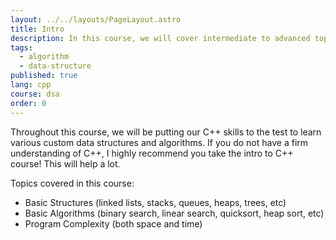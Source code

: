 ```yaml
---
layout: ../../layouts/PageLayout.astro
title: Intro
description: In this course, we will cover intermediate to advanced topics in C++ while covering various data structures and algorithms
tags:
  - algorithm
  - data-structure
published: true
lang: cpp
course: dsa
order: 0
---
```


Throughout this course, we will be putting our C++ skills to the test to learn various custom data structures and algorithms. If you do not have a firm understanding of C++, I highly recommend you take the intro to C++ course! This will help a lot.

Topics covered in this course:
- Basic Structures (linked lists, stacks, queues, heaps, trees, etc)
- Basic Algorithms (binary search, linear search, quicksort, heap sort, etc)
- Program Complexity (both space and time)